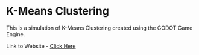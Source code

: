 # K-Means Clustering

This is a simulation of K-Means Clustering created using the GODOT Game Engine.

Link to Website - [Click Here](https://sleepyw11.github.io/K-Means_Clustering/)
